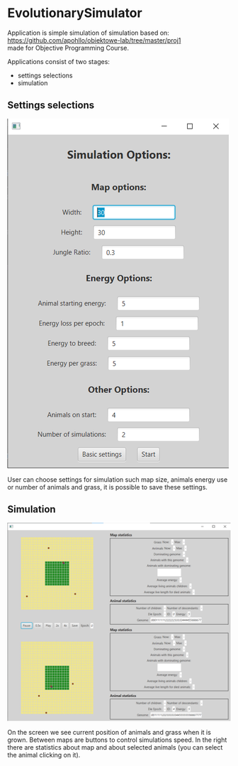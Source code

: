 # EvolutionarySimulator

Application is simple simulation of simulation based on: <br> 
https://github.com/apohllo/obiektowe-lab/tree/master/proj1 <br>
made for Objective Programming Course.<br>

Applications consist of two stages:
- settings selections
- simulation

## Settings selections

![img.png](img.png)

User can choose settings for simulation such map size, animals energy use or
number of animals and grass, it is possible to save these settings.

## Simulation

![img_1.png](img_1.png)

On the screen we see current position of animals and grass when it is grown. Between maps are buttons to control simulations speed.
In the right there are statistics about map and about selected animals (you can select the animal clicking on it).